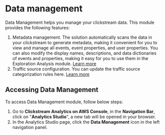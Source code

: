 # Data management 
Data Management helps you manage your clickstream data. This module provides the following features:

1. Metadata management. The solution automatically scans the data in your clickstream to generate metadata, making it convenient for you to view and manage all events, event properties, and user properties. You can also modify the display names, descriptions, and data dictionaries of events and properties, making it easy for you to use them in the Exploration Analysis module. [Learn more](../data-mgmt/metadata-mgmt.md)
2. Traffic source configuration. You can update the traffic source categorization rules here. [Learn more](../data-mgmt/traffic-source.md)

## Accessing Data Management
To access Data Management module, follow below steps:

1. Go to **Clickstream Analytics on AWS Console**, in the **Navigation Bar**, click on "**Analytics Studio**", a new tab will be opened in your browser.
2. In the Analytics Studio page, click the **Data Management** icon in the left navigation panel.